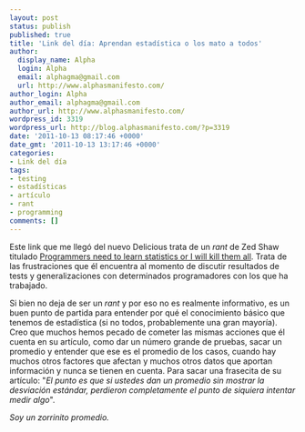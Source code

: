 ```yaml
---
layout: post
status: publish
published: true
title: 'Link del día: Aprendan estadística o los mato a todos'
author:
  display_name: Alpha
  login: Alpha
  email: alphagma@gmail.com
  url: http://www.alphasmanifesto.com/
author_login: Alpha
author_email: alphagma@gmail.com
author_url: http://www.alphasmanifesto.com/
wordpress_id: 3319
wordpress_url: http://blog.alphasmanifesto.com/?p=3319
date: '2011-10-13 08:17:46 +0000'
date_gmt: '2011-10-13 13:17:46 +0000'
categories:
- Link del día
tags:
- testing
- estadísticas
- artículo
- rant
- programming
comments: []
---
```


Este link que me llegó del nuevo Delicious trata de un _rant_ de Zed Shaw titulado [Programmers need to learn statistics or I will kill them all](http://zedshaw.com/essays/programmer_stats.html). Trata de las frustraciones que él encuentra al momento de discutir resultados de tests y generalizaciones con determinados programadores con los que ha trabajado.

Si bien no deja de ser un _rant_ y por eso no es realmente informativo, es un buen punto de partida para entender por qué el conocimiento básico que tenemos de estadística (si no todos, probablemente una gran mayoría). Creo que muchos hemos pecado de cometer las mismas acciones que él cuenta en su artículo, como dar un número grande de pruebas, sacar un promedio y entender que ese es el promedio de los casos, cuando hay muchos otros factores que afectan y muchos otros datos que aportan información y nunca se tienen en cuenta. Para sacar una frasecita de su artículo: "_El punto es que si ustedes dan un promedio sin mostrar la desviación estándar, perdieron completamente el punto de siquiera intentar medir algo_".

_Soy un zorrinito promedio._
